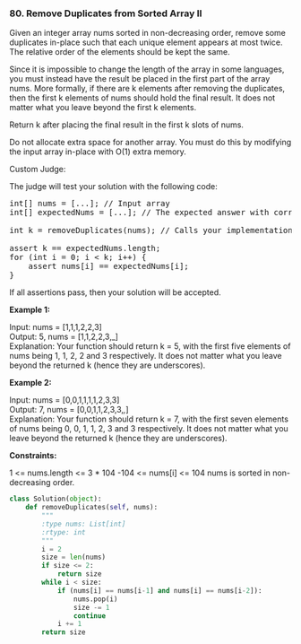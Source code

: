 ### 80. Remove Duplicates from Sorted Array II

Given an integer array nums sorted in non-decreasing order, remove some duplicates in-place such that each unique element appears at most twice. The relative order of the elements should be kept the same.

Since it is impossible to change the length of the array in some languages, you must instead have the result be placed in the first part of the array nums. More formally, if there are k elements after removing the duplicates, then the first k elements of nums should hold the final result. It does not matter what you leave beyond the first k elements.

Return k after placing the final result in the first k slots of nums.

Do not allocate extra space for another array. You must do this by modifying the input array in-place with O(1) extra memory.

Custom Judge:

The judge will test your solution with the following code:
<pre>
int[] nums = [...]; // Input array
int[] expectedNums = [...]; // The expected answer with correct length

int k = removeDuplicates(nums); // Calls your implementation

assert k == expectedNums.length;
for (int i = 0; i < k; i++) {
    assert nums[i] == expectedNums[i];
}</pre>
If all assertions pass, then your solution will be accepted.

**Example 1:**

Input: nums = [1,1,1,2,2,3]  
Output: 5, nums = [1,1,2,2,3,_]  
Explanation: Your function should return k = 5, with the first five elements of nums being 1, 1, 2, 2 and 3 respectively.
It does not matter what you leave beyond the returned k (hence they are underscores).

**Example 2:**

Input: nums = [0,0,1,1,1,1,2,3,3]  
Output: 7, nums = [0,0,1,1,2,3,3,_,_]  
Explanation: Your function should return k = 7, with the first seven elements of nums being 0, 0, 1, 1, 2, 3 and 3 respectively.
It does not matter what you leave beyond the returned k (hence they are underscores).
 

**Constraints:**

1 <= nums.length <= 3 * 104
-104 <= nums[i] <= 104
nums is sorted in non-decreasing order.

```python
class Solution(object):
    def removeDuplicates(self, nums):
        """
        :type nums: List[int]
        :rtype: int
        """
        i = 2
        size = len(nums)
        if size <= 2:
            return size
        while i < size:
            if (nums[i] == nums[i-1] and nums[i] == nums[i-2]):
                nums.pop(i)
                size -= 1
                continue
            i += 1
        return size
```
